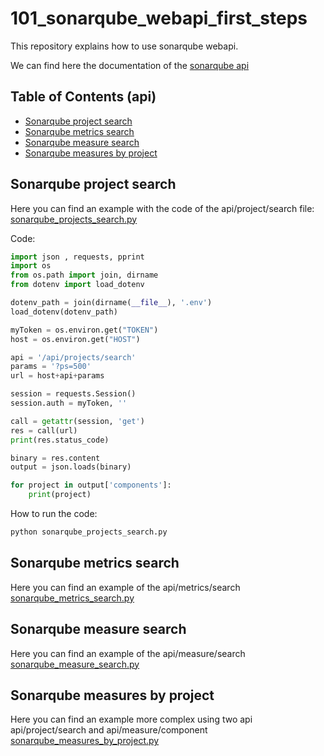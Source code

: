 # 101_sonarqube_webapi_first_steps
This repository explains how to use sonarqube webapi.

We can find here the documentation of the [sonarqube api](https://sonarcloud.io/web_api/)

## Table of Contents (api)
* [Sonarqube project search](#sonarqube-project-search)
* [Sonarqube metrics search](#sonarqube-metrics-search)
* [Sonarqube measure search](#sonarqube-measure-search)
* [Sonarqube measures by project](#sonarqube-measures-by-project)

## Sonarqube project search
Here you can find an example with the code of the api/project/search 
file: [sonarqube_projects_search.py](sonarqube_projects_search.py)

Code:
```python
import json , requests, pprint
import os
from os.path import join, dirname
from dotenv import load_dotenv

dotenv_path = join(dirname(__file__), '.env')
load_dotenv(dotenv_path)

myToken = os.environ.get("TOKEN")
host = os.environ.get("HOST")

api = '/api/projects/search'
params = '?ps=500'
url = host+api+params

session = requests.Session()
session.auth = myToken, ''

call = getattr(session, 'get')
res = call(url)
print(res.status_code)

binary = res.content
output = json.loads(binary)

for project in output['components']:
	print(project)
```

How to run the code:
```sh
python sonarqube_projects_search.py
```

## Sonarqube metrics search
Here you can find an example of the api/metrics/search [sonarqube_metrics_search.py](sonarqube_metrics_search.py)

## Sonarqube measure search
Here you can find an example of the api/measure/search [sonarqube_measure_search.py](sonarqube_measure_search.py)

## Sonarqube measures by project
Here you can find an example more complex using two api api/project/search and api/measure/component [sonarqube_measures_by_project.py](sonarqube_measures_by_project.py)
